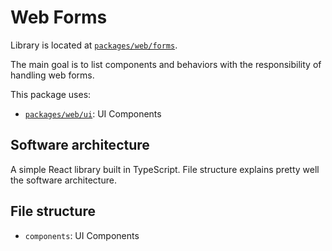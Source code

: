 # Web Forms

Library is located at [`packages/web/forms`](../../../../packages/web/forms).

The main goal is to list components and behaviors with the responsibility of handling web forms.

This package uses:

- [`packages/web/ui`](ui.md): UI Components

## Software architecture

A simple React library built in TypeScript. File structure explains pretty well the software architecture.

## File structure

- `components`: UI Components

